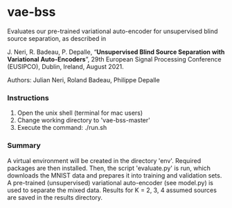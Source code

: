 # vae-bss
  
Evaluates our pre-trained variational auto-encoder for unsupervised blind source separation, as described in

J. Neri, R. Badeau, P. Depalle, “**Unsupervised Blind Source Separation with Variational Auto-Encoders**”, 29th European Signal Processing Conference (EUSIPCO), Dublin, Ireland, August 2021.
  
 Authors: Julian Neri, Roland Badeau, Philippe Depalle

### Instructions

1. Open the unix shell (terminal for mac users)
2. Change working directory to 'vae-bss-master'
3. Execute the command: ./run.sh

### Summary
A virtual environment will be created in the directory 'env'. Required packages are then installed. Then, the script 'evaluate.py' is run, which downloads the MNIST data and prepares it into training and validation sets.
A pre-trained (unsupervised) variational auto-encoder (see model.py)  is used to separate the mixed data.
Results for K = 2, 3, 4 assumed sources are saved in the results directory.
